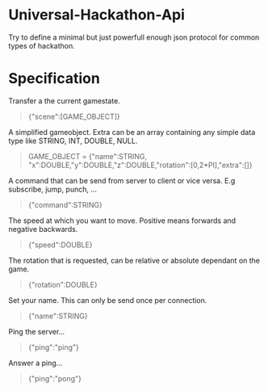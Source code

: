 Universal-Hackathon-Api
=======================

Try to define a minimal but just powerfull enough json protocol for common types of hackathon.


Specification
=============

Transfer a the current gamestate.
> {"scene":[GAME_OBJECT]}

A simplified gameobject. Extra can be an array containing any simple data type like STRING, INT, DOUBLE, NULL.
> GAME_OBJECT = {"name":STRING, "x":DOUBLE,"y":DOUBLE,"z":DOUBLE,"rotation":[0,2*PI],"extra":[]}

A command that can be send from server to client or vice versa. E.g subscribe, jump, punch, ...
> {"command":STRING}

The speed at which you want to move. Positive means forwards and negative backwards.
> {"speed":DOUBLE}

The rotation that is requested, can be relative or absolute dependant on the game.
> {"rotation":DOUBLE}

Set your name. This can only be send once per connection.
> {"name":STRING}

Ping the server...
> {"ping":"ping"}

Answer a ping...
> {"ping":"pong"}
